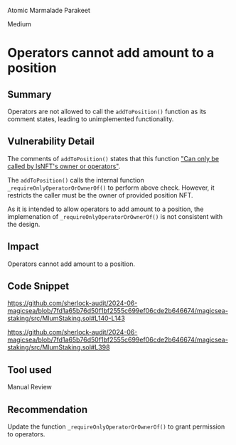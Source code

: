 Atomic Marmalade Parakeet

Medium

# Operators cannot add amount to a position

## Summary

Operators are not allowed to call the `addToPosition()` function as its comment states, leading to unimplemented functionality.

## Vulnerability Detail

The comments of `addToPosition()` states that this function ["Can only be called by lsNFT's owner or operators"](https://github.com/sherlock-audit/2024-06-magicsea/blob/7fd1a65b76d50f1bf2555c699ef06cde2b646674/magicsea-staking/src/MlumStaking.sol#L395).

The  `addToPosition()` calls the internal function `_requireOnlyOperatorOrOwnerOf()` to perform above check. However, it restricts the caller must be the owner of provided position NFT.

As it is intended to allow operators to add amount to a position, the implemenation of `_requireOnlyOperatorOrOwnerOf()` is not consistent with the design.

## Impact

Operators cannot add amount to a position.

## Code Snippet

https://github.com/sherlock-audit/2024-06-magicsea/blob/7fd1a65b76d50f1bf2555c699ef06cde2b646674/magicsea-staking/src/MlumStaking.sol#L140-L143

https://github.com/sherlock-audit/2024-06-magicsea/blob/7fd1a65b76d50f1bf2555c699ef06cde2b646674/magicsea-staking/src/MlumStaking.sol#L398

## Tool used

Manual Review

## Recommendation

Update the function `_requireOnlyOperatorOrOwnerOf()` to grant permission to operators.
